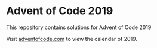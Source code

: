 # Advent of Code 2019
This repository contains solutions for Advent of Code 2019

Visit [adventofcode.com](https://adventofcode.com/2019) to view the calendar of 2019.
